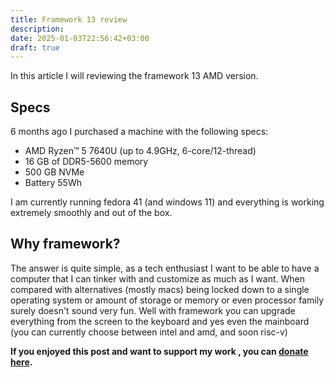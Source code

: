 ```yaml
---
title: Framework 13 review
description: 
date: 2025-01-03T22:56:42+03:00
draft: true
---
```

In this article I will reviewing the framework 13 AMD version.

## Specs
6 months ago I purchased a machine with the following specs:
- AMD Ryzen™ 5 7640U (up to 4.9GHz, 6-core/12-thread)
- 16 GB of  DDR5-5600 memory
- 500 GB NVMe
- Battery 55Wh

I am currently running fedora 41 (and windows 11) and everything is working extremely smoothly and out of the box.

## Why framework?
The answer is quite simple, as a tech enthusiast I want to be able to have a computer that I can tinker with and customize as much as I want. When compared with alternatives (mostly macs) being locked down to a single operating system or amount of storage or memory or even processor family surely doesn't sound very fun. Well with framework you can upgrade everything from the screen to the keyboard and yes even the mainboard (you can currently choose between intel and amd, and soon risc-v)

**If you enjoyed this post and want to support my work , you can [donate here](https://4rkal.com/donate).**